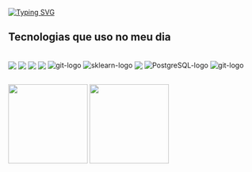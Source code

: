 [![Typing SVG](https://readme-typing-svg.demolab.com?font=Play&vCenter=true&left=true&size=50&pause=1000&color=C8F713&width=1000&height=65&lines=Ol%C3%A1+%2C+eu+me+chamo+Pierre+;Seja+Bem-Vindo+!+👋)](https://git.io/typing-svg)

</div>

## Tecnologias que uso no meu dia
<div align="left"> <br>
  <img align="center" alt-"phtyon-logo" src="https://img.shields.io/badge/Python-FFD43B?style=for-the-badge&logo=python&logoColor=blue"/>
  <img align="center" alt-"java-logo" src="https://img.shields.io/badge/Java-ED8B00?style=for-the-badge&logo=openjdk&logoColor=white"/>
  <img align="center" alt-"springboot-logo" src="https://img.shields.io/badge/Spring%20Boot-6DB33F?style=for-the-badge&logo=springboot&logoColor=white"/>
  <img align="center" alt-"pandas-logo" src="https://img.shields.io/badge/Pandas-2C2D72?style=for-the-badge&logo=pandas&logoColor=white"/>
  <img align="center" alt="git-logo" src="https://img.shields.io/badge/numpy-%23013243.svg?style=for-the-badge&logo=numpy&logoColor=white"/>
  <img align="center" alt="sklearn-logo" src="https://img.shields.io/badge/scikit_learn-F7931E?style=for-the-badge&logo=scikit-learn&logoColor=white"/>
  <img align="center" alt-"mongodb-logo" src="https://img.shields.io/badge/MongoDB-4EA94B?style=for-the-badge&logo=mongodb&logoColor=white"/>
  <img align="center" alt="PostgreSQL-logo" src="https://img.shields.io/badge/PostgreSQL-316192?style=for-the-badge&logo=postgresql&logoColor=white"/>
  <img align="center" alt="git-logo" src="https://img.shields.io/badge/GIT-E44C30?style=for-the-badge&logo=git&logoColor=white"/>
  


</div>

## 

<div align="left">
  <img height="160em" src="https://github-readme-stats-pi-liard.vercel.app/api?username=PierreOF&show_icons=true&theme=merko&bg_color=000000"/>
  <img height="160em" src="https://github-readme-stats-pi-liard.vercel.app/api/top-langs/?username=PierreOF&layout=compact&show_icons=true&theme=merko&bg_color=000000"/>
</div>
